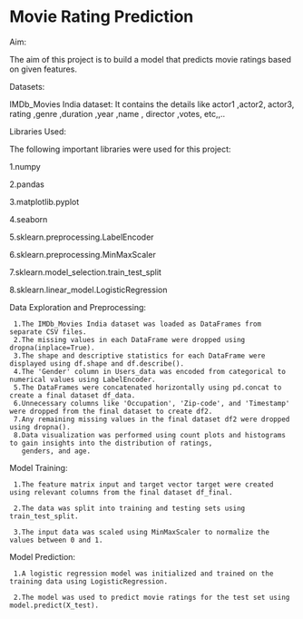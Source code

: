 # Movie Rating Prediction
Aim:

   The aim of this project is to build a model that predicts movie ratings based on given features.


Datasets:

   IMDb_Movies India dataset: It contains the details like actor1 ,actor2, actor3, rating ,genre ,duration ,year ,name , director ,votes, etc,,..


Libraries Used:

The following important libraries were used for this project:

1.numpy

2.pandas

3.matplotlib.pyplot

4.seaborn

5.sklearn.preprocessing.LabelEncoder

6.sklearn.preprocessing.MinMaxScaler

7.sklearn.model_selection.train_test_split

8.sklearn.linear_model.LogisticRegression


Data Exploration and Preprocessing:
   
     1.The IMDb_Movies India dataset was loaded as DataFrames from separate CSV files.
     2.The missing values in each DataFrame were dropped using dropna(inplace=True).
     3.The shape and descriptive statistics for each DataFrame were displayed using df.shape and df.describe().
     4.The 'Gender' column in Users_data was encoded from categorical to numerical values using LabelEncoder.
     5.The DataFrames were concatenated horizontally using pd.concat to create a final dataset df_data.
     6.Unnecessary columns like 'Occupation', 'Zip-code', and 'Timestamp' were dropped from the final dataset to create df2.
     7.Any remaining missing values in the final dataset df2 were dropped using dropna().
     8.Data visualization was performed using count plots and histograms to gain insights into the distribution of ratings, 
       genders, and age.


Model Training:

     1.The feature matrix input and target vector target were created using relevant columns from the final dataset df_final.
   
     2.The data was split into training and testing sets using train_test_split.
   
     3.The input data was scaled using MinMaxScaler to normalize the values between 0 and 1.


Model Prediction:
  
     1.A logistic regression model was initialized and trained on the training data using LogisticRegression.
   
     2.The model was used to predict movie ratings for the test set using model.predict(X_test).

